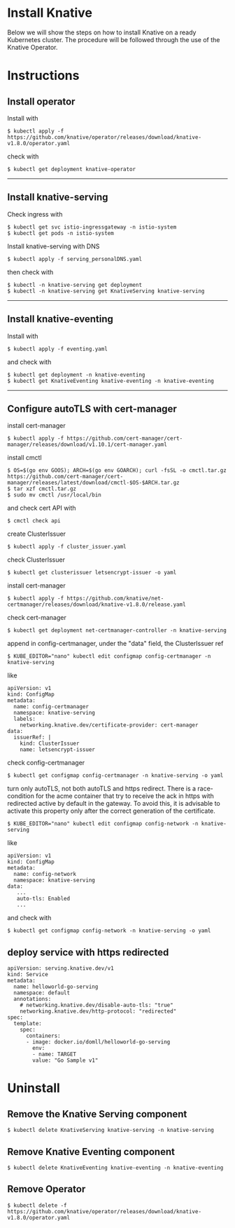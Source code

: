 # **Install Knative**

Below we will show the steps on how to install Knative on a ready Kubernetes cluster. The procedure will be followed through the use of the Knative Operator.

# Instructions

## Install operator

Install with

    $ kubectl apply -f https://github.com/knative/operator/releases/download/knative-v1.8.0/operator.yaml

check with

    $ kubectl get deployment knative-operator

***

## Install knative-serving

Check ingress with

    $ kubectl get svc istio-ingressgateway -n istio-system
    $ kubectl get pods -n istio-system

Install knative-serving with DNS

    $ kubectl apply -f serving_personalDNS.yaml

then check with

    $ kubectl -n knative-serving get deployment
    $ kubectl -n knative-serving get KnativeServing knative-serving
***

## Install knative-eventing

Install with

    $ kubectl apply -f eventing.yaml

and check with

    $ kubectl get deployment -n knative-eventing
    $ kubectl get KnativeEventing knative-eventing -n knative-eventing
***

## Configure autoTLS with cert-manager

install cert-manager

    $ kubectl apply -f https://github.com/cert-manager/cert-manager/releases/download/v1.10.1/cert-manager.yaml

install cmctl

    $ OS=$(go env GOOS); ARCH=$(go env GOARCH); curl -fsSL -o cmctl.tar.gz https://github.com/cert-manager/cert-manager/releases/latest/download/cmctl-$OS-$ARCH.tar.gz
    $ tar xzf cmctl.tar.gz
    $ sudo mv cmctl /usr/local/bin

and check cert API with

    $ cmctl check api

create ClusterIssuer

    $ kubectl apply -f cluster_issuer.yaml

check ClusterIssuer

    $ kubectl get clusterissuer letsencrypt-issuer -o yaml

install cert-manager

    $ kubectl apply -f https://github.com/knative/net-certmanager/releases/download/knative-v1.8.0/release.yaml

check cert-manager

    $ kubectl get deployment net-certmanager-controller -n knative-serving

append in config-certmanager, under the "data" field, the ClusterIssuer ref

    $ KUBE_EDITOR="nano" kubectl edit configmap config-certmanager -n knative-serving

like

    apiVersion: v1
    kind: ConfigMap
    metadata:
      name: config-certmanager
      namespace: knative-serving
      labels:
        networking.knative.dev/certificate-provider: cert-manager
    data:
      issuerRef: |
        kind: ClusterIssuer
        name: letsencrypt-issuer

check config-certmanager

    $ kubectl get configmap config-certmanager -n knative-serving -o yaml

turn only autoTLS, not both autoTLS and https redirect. There is a race-condition for the acme container that try to receive the ack in https with redirected active by default in the gateway. To avoid this, it is advisable to activate this property only after the correct generation of the certificate.

    $ KUBE_EDITOR="nano" kubectl edit configmap config-network -n knative-serving

like

    apiVersion: v1
    kind: ConfigMap
    metadata:
      name: config-network
      namespace: knative-serving
    data:
       ...
       auto-tls: Enabled
       ...

and check with

    $ kubectl get configmap config-network -n knative-serving -o yaml

## deploy service with https redirected

    apiVersion: serving.knative.dev/v1
    kind: Service
    metadata:
      name: helloworld-go-serving
      namespace: default
      annotations:
        # networking.knative.dev/disable-auto-tls: "true"
        networking.knative.dev/http-protocol: "redirected"
    spec:
      template:
        spec:
          containers:
          - image: docker.io/domll/helloworld-go-serving
            env:
            - name: TARGET
            value: "Go Sample v1"

# Uninstall

## Remove the Knative Serving component

    $ kubectl delete KnativeServing knative-serving -n knative-serving

## Remove Knative Eventing component

    $ kubectl delete KnativeEventing knative-eventing -n knative-eventing

## Remove Operator

    $ kubectl delete -f https://github.com/knative/operator/releases/download/knative-v1.8.0/operator.yaml